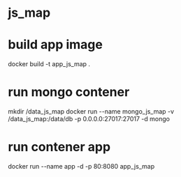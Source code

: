 # js_map

# build app image
docker build -t app_js_map .

# run mongo contener
mkdir /data_js_map
docker run --name mongo_js_map -v /data_js_map:/data/db -p 0.0.0.0:27017:27017 -d mongo

# run contener app
docker run --name app -d -p 80:8080 app_js_map


